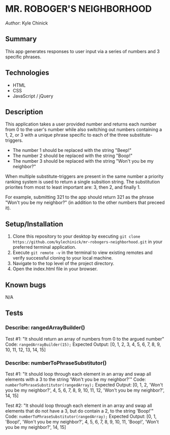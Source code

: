 # MR. ROBOGER'S NEIGHBORHOOD

_Author_: Kyle Chinick

## Summary

This app generates responses to user input via a series of numbers and 3 specific phrases.

## Technologies

- HTML
- CSS
- JavaScript / jQuery

## Description

This application takes a user provided number and returns each number from 0 to the user's number while also switching out numbers containing a 1, 2, or 3 with a unique phrase specific to each of the three substitute-triggers.

- The number 1 should be replaced with the string "Beep!"
- The number 2 should be replaced with the string "Boop!"
- The number 3 should be replaced with the string "Won't you be my neighbor?"

When multiple substitute-triggers are present in the same number a priority ranking system is used to return a single subsition string. The substitution priorites from most to least important are: 3, then 2, and finally 1.

For example, submitting 321 to the app should return 321 as the phrase "Won't you be my neighbor?" (in addition to the other numbers that preceed it).

## Setup/Installation

1. Clone this repository to your desktop by executing `git clone https://github.com/kylechinick/mr-robogers-neighborhood.git` in your preferred terminal application.
2. Execute `git remote -v` in the terminal to view existing remotes and verify successful cloning to your local machine.
3. Navigate to the top level of the project directory.
4. Open the index.html file in your browser.

## Known bugs

N/A

## Tests

### Describe: rangedArrayBuilder()

Test #1: "It should return an array of numbers from 0 to the argued number"
Code: `rangedArrayBuilder(15);`
Expected Output: [0, 1, 2, 3, 4, 5, 6, 7, 8, 9, 10, 11, 12, 13, 14, 15]

### Describe: numberToPhraseSubstitutor()

Test #1: "It should loop through each element in an array and swap all elements with a 3 to the string 'Won't you be my neighbor?'"
Code: `numberToPhraseSubstitutor(rangedArray);`
Expected Output: [0, 1, 2, 'Won't you be my neighbor?', 4, 5, 6, 7, 8, 9, 10, 11, 12, 'Won't you be my neighbor?', 14, 15]

Test #2: "It should loop through each element in an array and swap all elements that do not have a 3, but do contain a 2, to the string 'Boop!'"
Code: `numberToPhraseSubstitutor(rangedArray);`
Expected Output: [0, 1, 'Boop!', 'Won't you be my neighbor?', 4, 5, 6, 7, 8, 9, 10, 11, 'Boop!', 'Won't you be my neighbor?', 14, 15]
